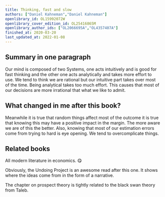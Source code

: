 ```yaml
---
title: Thinking, fast and slow
authors: ["Daniel Kahneman","Daniel Kahneman"]
openlibrary_id: OL15992072W
openlibrary_cover_edition_id: OL25416865M
openlibrary_author_ids: ["OL2066695A","OL4357407A"]
finished_at: 2020-03-20
last_updated_at: 2022-01-08
---
```


## Summary in one paragraph

Our mind is composed of two Systems, one acts intuitively and is good for fast thinking and the other one acts analytically and takes more effort to use. We tend to think we are rational but our intuitive part takes over most of the time. Being analytical takes too much effort. This causes that most of our decisions are more irrational that what we like to admit.

## What changed in me after this book?

Meanwhile it is true that random things affect most of the outcome it is true that knowing this may have a positive impact in the margin. The more aware we are of this the better. Also, knowing that most of our estimation errors come from trying to hard is eye opening. We tend to overcomplicate things.

## Related books

All modern literature in economics. 😋

Obviously, the Undoing Project is an awesome read after this one. It shows where the ideas come from in the form of a narrative.

The chapter on prospect theory is tightly related to the black swan theory from Taleb.